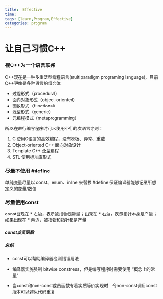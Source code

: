 ```yaml
---
title:  Effective
time:  
tags: [learn,Program,Effective]
categories: program
---
```


# 让自己习惯C++

### 视C++为一个语言联邦

C++现在是一种多重泛型编程语言(multiparadigm programing language)，目前C++更像是多种语言的组合体

- 过程形式（procedural）
- 面向对象形式（object-oriented）
- 函数形式（functional）
- 泛型形式（generic）
- 元编程模式（metaprogramming）

所以在进行编写程序时可以使用不行的次语言守则：

1. C  使用C语言的高效编程，没有模板、异常、重载
2. Object-oriented C++ 面向对象设计
3. Template C++ 泛型编程
4. STL 使用标准库形式

<!-- more -->

### 尽量不使用 #define

单纯变量尽量以 const、enum、inline 来替换 #define 保证编译器能够记录所想定义的变量/数值

### 尽量使用const

const出现在 * 左边，表示被指物是常量；出现在 * 右边，表示指针本身是产量；如果出现在 * 两边，被指物和指针都是产量

##### const成员函数

##### 总结

- const可以帮助编译器检测错误用法

- 编译器实施强制 bitwise constness，但是编写程序时需要使用 “概念上的常量”

- 当const和non-const成员函数有着实质等价实现时，令non-const调用const版本可以避免代码重复



